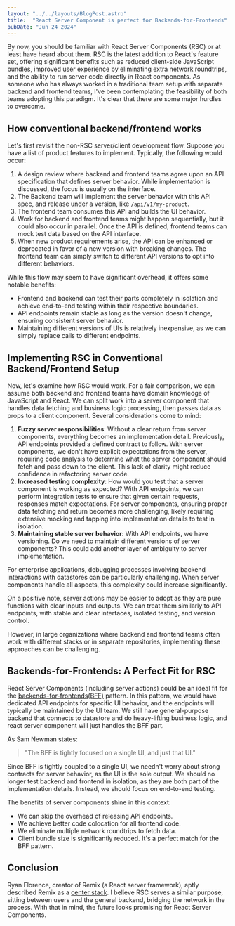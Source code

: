 ```yaml
---
layout: "../../layouts/BlogPost.astro"
title:  "React Server Component is perfect for Backends-for-Frontends"
pubDate: "Jun 24 2024"
---
```

By now, you should be familiar with React Server Components (RSC) or at least have heard about them. RSC is the latest addition to React's feature set, offering significant benefits such as reduced client-side JavaScript bundles, improved user experience by eliminating extra network roundtrips, and the ability to run server code directly in React components. As someone who has always worked in a traditional team setup with separate backend and frontend teams, I've been contemplating the feasibility of both teams adopting this paradigm. It's clear that there are some major hurdles to overcome.

## How conventional backend/frontend works

Let's first revisit the non-RSC server/client development flow. Suppose you have a list of product features to implement. Typically, the following would occur:

1. A design review where backend and frontend teams agree upon an API specification that defines server behavior. While implementation is discussed, the focus is usually on the interface.
2. The Backend team will implement the server behavior with this API spec, and release under a version, like `/api/v1/my-product`.
3. The frontend team consumes this API and builds the UI behavior.
4. Work for backend and frontend teams might happen sequentially, but it could also occur in parallel. Once the API is defined, frontend teams can mock test data based on the API interface.
5. When new product requirements arise, the API can be enhanced or deprecated in favor of a new version with breaking changes. The frontend team can simply switch to different API versions to opt into different behaviors.

While this flow may seem to have significant overhead, it offers some notable benefits:
- Frontend and backend can test their parts completely in isolation and achieve end-to-end testing within their respective boundaries.
- API endpoints remain stable as long as the version doesn't change, ensuring consistent server behavior.
- Maintaining different versions of UIs is relatively inexpensive, as we can simply replace calls to different endpoints.

## Implementing RSC in Conventional Backend/Frontend Setup

Now, let's examine how RSC would work. For a fair comparison, we can assume both backend and frontend teams have domain knowledge of JavaScript and React. We can split work into a server component that handles data fetching and business logic processing, then passes data as props to a client component. Several considerations come to mind:

1. **Fuzzy server responsibilities**: Without a clear return from server components, everything becomes an implementation detail. Previously, API endpoints provided a defined contract to follow. With server components, we don't have explicit expectations from the server, requiring code analysis to determine what the server component should fetch and pass down to the client. This lack of clarity might reduce confidence in refactoring server code.
2. **Increased testing complexity**: How would you test that a server component is working as expected? With API endpoints, we can perform integration tests to ensure that given certain requests, responses match expectations. For server components, ensuring proper data fetching and return becomes more challenging, likely requiring extensive mocking and tapping into implementation details to test in isolation.
3. **Maintaining stable server behavior**: With API endpoints, we have versioning. Do we need to maintain different versions of server components? This could add another layer of ambiguity to server implementation.

For enterprise applications, debugging processes involving backend interactions with datastores can be particularly challenging. When server components handle all aspects, this complexity could increase significantly.

On a positive note, server actions may be easier to adopt as they are pure functions with clear inputs and outputs. We can treat them similarly to API endpoints, with stable and clear interfaces, isolated testing, and version control.

However, in large organizations where backend and frontend teams often work with different stacks or in separate repositories, implementing these approaches can be challenging.

## Backends-for-Frontends: A Perfect Fit for RSC

React Server Components (including server actions) could be an ideal fit for the [backends-for-frontends(BFF)](https://samnewman.io/patterns/architectural/bff/) pattern. In this pattern, we would have dedicated API endpoints for specific UI behavior, and the endpoints will typically be maintained by the UI team. We still have general-purpose backend that connects to datastore and do heavy-lifting business logic, and react server component will just handles the BFF part. 

As Sam Newman states:
> "The BFF is tightly focused on a single UI, and just that UI."

Since BFF is tightly coupled to a single UI, we needn't worry about strong contracts for server behavior, as the UI is the sole output. We should no longer test backend and frontend in isolation, as they are both part of the implementation details. Instead, we should focus on end-to-end testing.

The benefits of server components shine in this context:
- We can skip the overhead of releasing API endpoints.
- We achieve better code colocation for all frontend code.
- We eliminate multiple network roundtrips to fetch data.
- Client bundle size is significantly reduced.
It's a perfect match for the BFF pattern.

## Conclusion

Ryan Florence, creator of Remix (a React server framework), aptly described Remix as a [center stack](https://x.com/ryanflorence/status/1791477026060452091). I believe RSC serves a similar purpose, sitting between users and the general backend, bridging the network in the process. With that in mind, the future looks promising for React Server Components.
